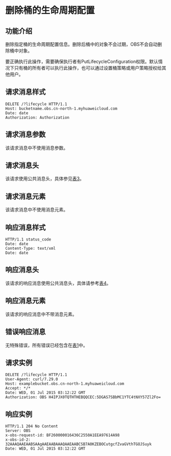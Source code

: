 # 删除桶的生命周期配置<a name="ZH-CN_TOPIC_0100846762"></a>

## 功能介绍<a name="section5584184924715"></a>

删除指定桶的生命周期配置信息。删除后桶中的对象不会过期，OBS不会自动删除桶中对象。

要正确执行此操作，需要确保执行者有PutLifecycleConfiguration权限。默认情况下只有桶的所有者可以执行此操作，也可以通过设置桶策略或用户策略授权给其他用户。

## 请求消息样式<a name="section44034561"></a>

```
DELETE /?lifecycle HTTP/1.1 
Host: bucketname.obs.cn-north-1.myhuaweicloud.com
Date: date
Authorization: Authorization
```

## 请求消息参数<a name="section60766737"></a>

该请求消息中不使用消息参数。

## 请求消息头<a name="section10029727"></a>

该请求使用公共消息头，具体参见[表3](REST-API介绍.md#table25197309)。

## 请求消息元素<a name="section23158684"></a>

该请求消息中不使用消息元素。

## 响应消息样式<a name="section7101569"></a>

```
HTTP/1.1 status_code
Date: date
Content-Type: text/xml 
Date: date
```

## 响应消息头<a name="section63914128"></a>

该请求的响应消息使用公共消息头，具体请参考[表4](REST-API介绍.md#d0e686)。

## 响应消息元素<a name="section38356240"></a>

该请求的响应消息中不带消息元素。

## 错误响应消息<a name="section9661843"></a>

无特殊错误，所有错误已经包含在[表1](错误码列表.md#d0e843)中。

## 请求实例<a name="section14482163815396"></a>

```
DELETE /?lifecycle HTTP/1.1
User-Agent: curl/7.29.0
Host: examplebucket.obs.cn-north-1.myhuaweicloud.com
Accept: */*
Date: WED, 01 Jul 2015 03:12:22 GMT
Authorization: OBS H4IPJX0TQTHTHEBQQCEC:5DGAS7SBbMC1YTC4tNXY57Zl2Fo=
```

## 响应实例<a name="section76081155815"></a>

```
HTTP/1.1 204 No Content
Server: OBS
x-obs-request-id: BF260000016436C2550A1EEA97614A98
x-obs-id-2: 32AAAQAAEAABSAAgAAEAABAAAQAAEAABCSB7A0KZEBOCutgcfZvaGVthTGOJSuyk
Date: WED, 01 Jul 2015 03:12:22 GMT
```

